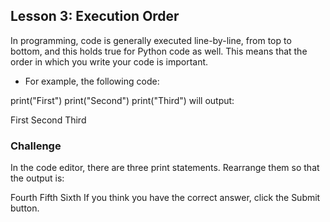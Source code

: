 ## Lesson 3: Execution Order

In programming, code is generally executed line-by-line, from top to bottom, and this holds true for Python code as well. This means that the order in which you write your code is important.

- For example, the following code:

print("First")
print("Second")
print("Third")
will output:

First
Second
Third

### Challenge
In the code editor, there are three print statements. Rearrange them so that the output is:

Fourth
Fifth
Sixth
If you think you have the correct answer, click the Submit button.